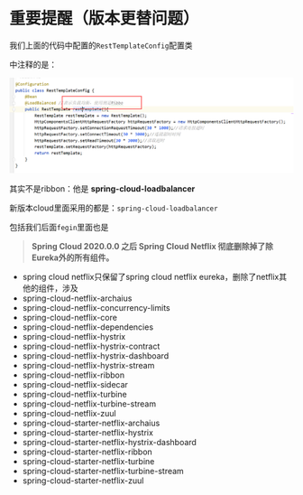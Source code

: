 # 重要提醒（版本更替问题）



我们上面的代码中配置的`RestTemplateConfig`配置类

中注释的是：

<img src="./images/image-20220410222550220.png" alt="image-20220410222550220" style="zoom:50%;" />

其实不是ribbon：他是 **spring-cloud-loadbalancer**

新版本cloud里面采用的都是：`spring-cloud-loadbalancer`

包括我们后面`fegin`里面也是



> **Spring Cloud 2020.0.0 之后 Spring Cloud Netflix 彻底删除掉了除Eureka外的所有组件。**

+ spring cloud netflix只保留了spring cloud netflix eureka，删除了netflix其他的组件，涉及
+ spring-cloud-netflix-archaius
+ spring-cloud-netflix-concurrency-limits
+ spring-cloud-netflix-core
+ spring-cloud-netflix-dependencies
+ spring-cloud-netflix-hystrix
+ spring-cloud-netflix-hystrix-contract
+ spring-cloud-netflix-hystrix-dashboard
+ spring-cloud-netflix-hystrix-stream
+ spring-cloud-netflix-ribbon
+ spring-cloud-netflix-sidecar
+ spring-cloud-netflix-turbine
+ spring-cloud-netflix-turbine-stream
+ spring-cloud-netflix-zuul
+ spring-cloud-starter-netflix-archaius
+ spring-cloud-starter-netflix-hystrix
+ spring-cloud-starter-netflix-hystrix-dashboard
+ spring-cloud-starter-netflix-ribbon
+ spring-cloud-starter-netflix-turbine
+ spring-cloud-starter-netflix-turbine-stream
+ spring-cloud-starter-netflix-zuul




